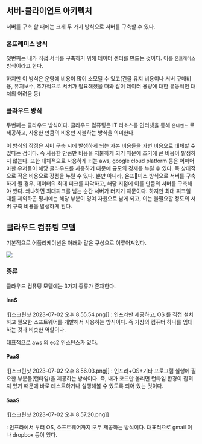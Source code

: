 
## 서버-클라이언트 아키텍처

서버를 구축 할 때에는 크게 두 가지 방식으로 서버를 구축할 수 있다.

### 온프레미스 방식
첫번째는 내가 직접 서버를 구축하기 위해 데이터 센터를 만드는 것이다.
이를 `온프레미스` 방식이라고 한다.

하지만 이 방식은 운영에 비용이 많이 소모될 수 있고(건물 유지 비용이나 서버 구매비용, 유지보수, 추가적으로 서버가 필요해졌을 때와 같이 데이터 용량에 대한 유동적인 대처의 어려움 등)

### 클라우드 방식
두번째는 클라우드 방식이다. 클라우드 컴퓨팅은 IT 리소스를 인터넷을 통해 `온디멘드` 로 제공하고, 사용한 만큼의 비용만 지불하는 방식을 의미한다.

이 방식의 장점은 서버 구축 시에 발생하게 되는 자본 비용들을 가변 비용으로 대체할 수 있다는 점이다. 즉 사용한 만큼만 비용을 지불하게 되기 때문에 초기에 큰 비용이 발생하지 않는다. 또한 대체적으로 사용하게 되는 aws, google cloud platform 등은 어마어마한 유저들이 해당 클라우드를 사용하기 때문에 규모의 경제를 누릴 수 있다. 즉 상대적으로 적은 비용으로 장점을 누릴 수 있다.
뿐만 아니라, 온프미스 방식으로 서버를 구축하게 될 경우, 데이터의 최대 피크를 파악하고, 해당 지점에 이를 만큼의 서버를 구축해야 했다. 왜냐하면 최대피크를 넘는 순간 서버가 터지기 때문이다. 하지만 최대 피크일 때를 제외하곤 평시에는 해당 부분이 잉여 자원으로 남게 되고, 이는 불필요할 정도의 서버 구축 비용을 발생하게 된다.

##  클라우드 컴퓨팅 모델

기본적으로 어플리케이션은 아래와 같은 구성으로 이루어져있다.


![](스크린샷%202023-07-02%20오후%208.53.05.png)

### 종류

클라우드 컴퓨팅 모델에는 3가지 종류가 존재한다.

#### IaaS

![[스크린샷 2023-07-02 오후 8.55.54.png]]
: 인프라만 제공하고, OS 를 직접 설치하고 필요한 소프트웨어를 개발해서 사용하는 방식이다. 즉 가상의 컴퓨터 하나를 임대하는 것과 비슷한 역할이다. 

대표적으로 aws 의 ec2 인스턴스가 있다.

#### PaaS

![[스크린샷 2023-07-02 오후 8.56.03.png]]
: 인프라+OS+기타 프로그램 실행에 필오한 부분들(런타임)을 제공하는 방식이다. 즉, 내가 코드만 올리면 런타임 환경이 잡혀져 있기 때문에 바로 테스트하거나 실행해볼 수 있도록 되어 있는 것이다.

#### SaaS

![[스크린샷 2023-07-02 오후 8.57.20.png]]

: 인프라에서 부터 OS, 소프트웨어까지 모두 제공하는 방식이다.
대표적으로 gmail 이나 dropbox 등이 있다.


